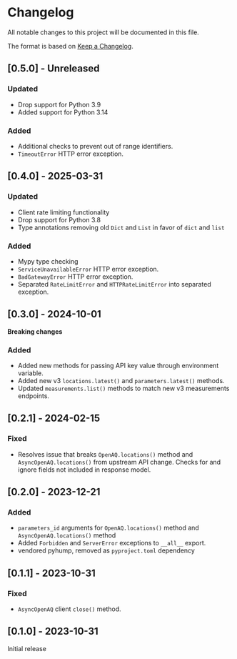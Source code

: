 # Changelog

All notable changes to this project will be documented in this file.

The format is based on [Keep a Changelog](https://keepachangelog.com/en/1.0.0/).

## [0.5.0] - Unreleased

### Updated

- Drop support for Python 3.9
- Added support for Python 3.14

### Added

- Additional checks to prevent out of range identifiers.
- `TimeoutError` HTTP error exception.

## [0.4.0] - 2025-03-31

### Updated

- Client rate limiting functionality
- Drop support for Python 3.8
- Type annotations removing old `Dict` and `List` in favor of `dict` and `list`

### Added

- Mypy type checking
- `ServiceUnavailableError` HTTP error exception.
- `BadGatewayError` HTTP error exception.
- Separated `RateLimitError` and `HTTPRateLimitError` into separated exception.

## [0.3.0] - 2024-10-01

**Breaking changes**

### Added

- Added new methods for passing API key value through environment variable.
- Added new v3 `locations.latest()` and `parameters.latest()` methods.
- Updated `measurements.list()` methods to match new v3 measurements endpoints.

## [0.2.1] - 2024-02-15

### Fixed

- Resolves issue that breaks `OpenAQ.locations()` method and `AsyncOpenAQ.locations()` from upstream API change. Checks for and ignore fields not included in response model.

## [0.2.0] - 2023-12-21

### Added

- `parameters_id` arguments for `OpenAQ.locations()` method and `AsyncOpenAQ.locations()` method
- Added `Forbidden` and `ServerError` exceptions to `__all__` export.
- vendored pyhump, removed as `pyproject.toml` dependency

## [0.1.1] - 2023-10-31

### Fixed

- `AsyncOpenAQ` client `close()` method.

## [0.1.0] - 2023-10-31

Initial release


